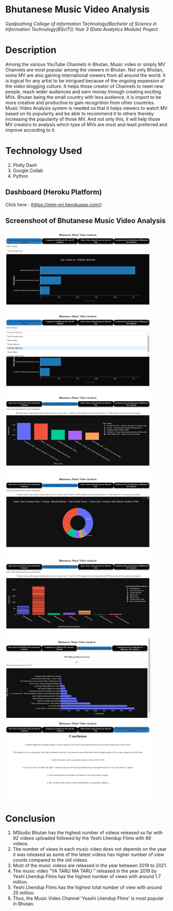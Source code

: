 # Bhutanese Music Video Analysis

_Gyalpozhing College of Information 
Technology(Bachelor of Science in Information 
Technology(BScIT)) Year 3 (Data Analytics Module) Project_


# Description

Among the various YouTube Channels in Bhutan, Music video or simply MV Channels are most
popular among the viewers in Bhutan. Not only Bhutan, some MV are also gaining international
viewers from all around the world. It is logical for any artist to be intrigued because of the
ongoing expansion of the video blogging culture. It helps those creator of Channels to meet new
people, reach wider audiences and earn money through creating exciting MVs.
Bhutan being the small country with less audience, it is import to be more creative
and productive to gain recognition from other countries. Music Video Analysis system is needed
so that it helps viewers to watch MV based on its popularity and be able to recommend it to others
thereby increasing the popularity of those MV. And not only this, it will help those MV creators
to analysis which type of MVs are most and least preferred and improve according to it.

# Technology Used
2. Plotly Dash
3. Google Collab
4. Python

## Dashboard (Heroku Platform)

Click here :
(https://mini-prj.herokuapp.com/)


## Screenshoot of Bhutanese Music Video Analysis

<img src="screenshot/1.png" width="450" height="250" /> <br>
<img src="screenshot/2.png" width="450" height="250" /> <br>
<img src="screenshot/3.png" width="450" height="250" /> <br>
<img src="screenshot/4.png" width="450" height="250" /> <br>
<img src="screenshot/5.png" width="450" height="250" /> <br>
<img src="screenshot/6.png" width="450" height="250" /> <br>
<img src="screenshot/7.png" width="450" height="250" />

# Conclusion

1. MStudio Bhutan has the highest number of videos released so far with 92 videos uploaded followed by the Yeshi Lhendup Flims with 89 videos.
2. The number of views in each music video does not depends on the year it was released as some of the latest videos has higher number of view counts compared to the old videos.
3. Most of the music videos are released in the year between 2019 to 2021.
4. The music video "YA TARU MA TARU " released in the year 2019 by Yeshi Lhendup Flims has the highest number of views with around 1.7 million.
5. Yeshi Lhendup Flims has the highest total number of view with around 25 million.
6. Thus, the Music Video Channel 'Yeashi Lhendup Flims' is most popular in Bhutan.

